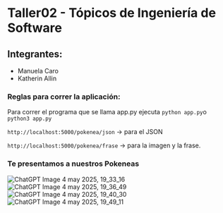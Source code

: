 # Taller02 - Tópicos de Ingeniería de Software

## Integrantes:
- Manuela Caro
- Katherin Allin

### Reglas para correr la aplicación:
Para correr el programa que se llama app.py ejecuta `python app.py`o `python3 app.py`

`http://localhost:5000/pokenea/json` → para el JSON

`http://localhost:5000/pokenea/frase` → para la imagen y la frase.

### Te presentamos a nuestros Pokeneas
![ChatGPT Image 4 may 2025, 19_33_16](https://github.com/user-attachments/assets/d6b7ba8d-5234-4188-9d7e-a8c586fa3e61)
![ChatGPT Image 4 may 2025, 19_36_49](https://github.com/user-attachments/assets/d3d13cf8-ce3f-4823-a176-c6ef5f5680b9)
![ChatGPT Image 4 may 2025, 19_40_30](https://github.com/user-attachments/assets/a8ab3cd8-2c7c-4628-8b9a-b60ec0d7e7a3)
![ChatGPT Image 4 may 2025, 19_49_11](https://github.com/user-attachments/assets/a2137bd3-b642-4ef7-b6c3-d262db48d5c7)

